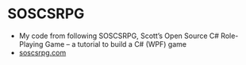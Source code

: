 # SOSCSRPG
- My code from following SOSCSRPG, Scott’s Open Source C# Role-Playing Game – a tutorial to build a C# (WPF) game
- [soscsrpg.com](soscsrpg.com)
